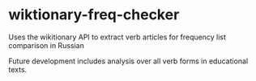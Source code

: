 # wiktionary-freq-checker
Uses the wikitionary API to extract verb articles for frequency list comparison in Russian

Future development includes analysis over all verb forms in educational texts.
